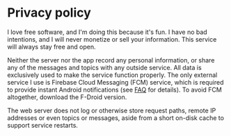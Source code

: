 # Privacy policy

I love free software, and I'm doing this because it's fun. I have no bad intentions, and I will
never monetize or sell your information. This service will always stay free and open.

Neither the server nor the app record any personal information, or share any of the messages and topics with
any outside service. All data is exclusively used to make the service function properly. The only external service
I use is Firebase Cloud Messaging (FCM) service, which is required to provide instant Android notifications (see
[FAQ](faq.md) for details). To avoid FCM altogether, download the F-Droid version.

The web server does not log or otherwise store request paths, remote IP addresses or even topics or messages,
aside from a short on-disk cache to support service restarts.
